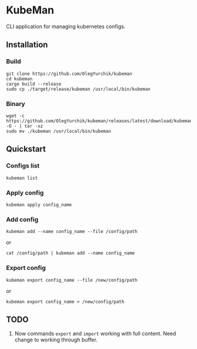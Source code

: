 # KubeMan

CLI application for managing kubernetes configs.

## Installation

### Build

```
git clone https://github.com/OlegYurchik/kubeman
cd kubeman
cargo build --release
sudo cp ./target/release/kubeman /usr/local/bin/kubeman
```

### Binary

```
wget -c https://github.com/OlegYurchik/kubeman/releases/latest/download/kubeman.tar.gz -O - | tar -xz
sudo mv ./kubeman /usr/local/bin/kubeman
```

## Quickstart

### Configs list
```
kubeman list
```

### Apply config
```
kubeman apply config_name
```

### Add config
```
kubeman add --name config_name --file /config/path
```
or
```
cat /config/path | kubeman add --name config_name
```

### Export config
```
kubeman export config_name --file /new/config/path
```
or
```
kubeman export config_name > /new/config/path
```

## TODO

1. Now commands `export` and `import` working with full content. Need change to working through
buffer.

